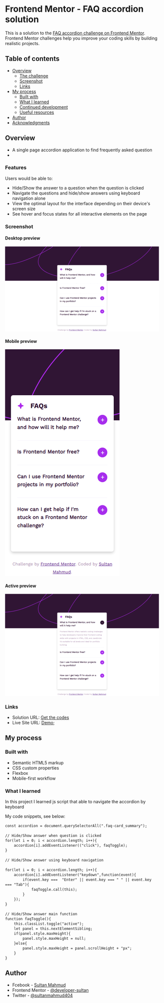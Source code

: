# Frontend Mentor - FAQ accordion solution

This is a solution to the [FAQ accordion challenge on Frontend Mentor](https://www.frontendmentor.io/challenges/faq-accordion-wyfFdeBwBz). Frontend Mentor challenges help you improve your coding skills by building realistic projects. 

## Table of contents

- [Overview](#overview)
  - [The challenge](#the-challenge)
  - [Screenshot](#screenshot)
  - [Links](#links)
- [My process](#my-process)
  - [Built with](#built-with)
  - [What I learned](#what-i-learned)
  - [Continued development](#continued-development)
  - [Useful resources](#useful-resources)
- [Author](#author)
- [Acknowledgments](#acknowledgments)

## Overview
- A single page accordion application to find frequently asked question
- 
### Features

Users would be able to:

- Hide/Show the answer to a question when the question is clicked
- Navigate the questions and hide/show answers using keyboard navigation alone
- View the optimal layout for the interface depending on their device's screen size
- See hover and focus states for all interactive elements on the page

### Screenshot

#### Desktop preview
![deskptop-preview](./design/desktop-preview.jpg)

#### Mobile preview
![mobile-preview](./design/mobile-preview.jpg)

#### Active preview
![acitve-preview](./design/active-status.jpg)

### Links

- Solution URL: [Get the codes](https://github.com/developer-sultan/faq-accordion)
- Live Site URL: [Demo](https://faq-accordion-ten-ashy.vercel.app/);

## My process

### Built with

- Semantic HTML5 markup
- CSS custom properties
- Flexbox
- Mobile-first workflow

### What I learned

In this project I learned js script that able to navigate the accordion by keyboard

My code snippets, see below:

```
const accordion = document.querySelectorAll(".faq-card_summary");

// Hide/Show answer when question is clicked
for(let i = 0; i < accordion.length; i++){
    accordion[i].addEventListener(("click"), faqToggle);
}

// Hide/Show answer using keyboard navigation

for(let i = 0; i < accordion.length; i++){
    accordion[i].addEventListener("keydown",function(event){
        if(event.key ===  "Enter" || event.key === " " || event.key === "Tab"){
            faqToggle.call(this);
        }
    });
}

// Hide/Show answer main function
function faqToggle(){
    this.classList.toggle("active");
    let panel = this.nextElementSibling;
    if(panel.style.maxHeight){
        panel.style.maxHeight = null;
    }else{
        panel.style.maxHeight = panel.scrollHeight + "px";
    }
}
```

## Author

- Fcebook - [Sultan Mahmud](https://www.facebook.com/sultanmahmud.dev/)
- Frontend Mentor - [@developer-sultan]([https://www.frontendmentor.io/profile/yourusername](https://www.frontendmentor.io/profile/developer-sultan))
- Twitter - [@sultanmahmud404](https://x.com/sultanmahmud404)
